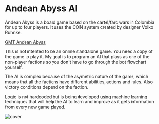 # Andean Abyss AI

Andean Abyss is a board game based on the cartel/farc wars in Colombia for up to four players. It uses the COIN system created by designer Volko Ruhnke.

[GMT Andean Abyss](https://www.boardgamegeek.com/boardgame/91080/andean-abyss)

This is not intented to be an online standalone game. You need a copy of the game to play it. My goal is to program an AI that plays as one of the non-player factions so you don't have to go through the bot flowchart yourself.

The AI is complex because of the asymetric nature of the game, which means that all the factions have different abilities, actions and rules. Also victory conditions depend on the faction.

Logic is not hardcoded but is being developed using machine learning techniques that will help the AI to learn and improve as it gets information from every new game played.

![cover](https://cdn.shopify.com/s/files/1/0274/9631/products/Andean_Abyss_800x.jpg?v=1389474780)
